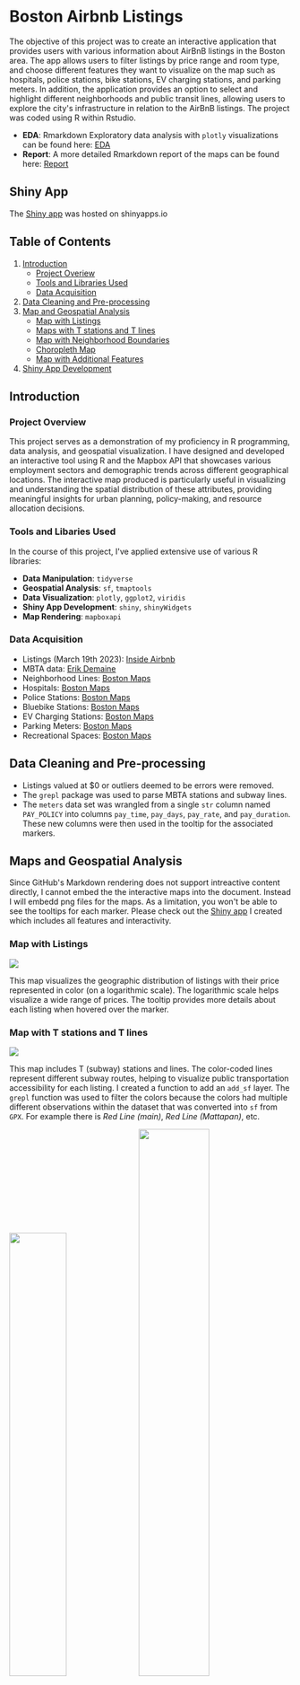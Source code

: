 # Boston Airbnb Listings

The objective of this project was to create an interactive application that provides users with various information about AirBnB listings in the Boston area. The app allows users to filter listings by price range and room type, and choose different features they want to visualize on the map such as hospitals, police stations, bike stations, EV charging stations, and parking meters. In addition, the application provides an option to select and highlight different neighborhoods and public transit lines, allowing users to explore the city's infrastructure in relation to the AirBnB listings. The project was coded using R within Rstudio.

- **EDA**: Rmarkdown Exploratory data analysis with `plotly` visualizations can be found here: [EDA](./2023_eda.Rmd)
- **Report**: A more detailed Rmarkdown report of the maps can be found here: [Report](./2023_maps.Rmd)

## Shiny App

The [Shiny app](https://connoraking.shinyapps.io/boston_listings_app/) was hosted on shinyapps.io

## Table of Contents

1. [Introduction](#introduction)
    - [Project Overiew](#project-overview)
    - [Tools and Libraries Used](#tools-and-libaries-used)
    - [Data Acquisition](#data-acquisition)
2. [Data Cleaning and Pre-processing](#data-cleaning-and-pre-processing)
3. [Map and Geospatial Analysis](maps-and-geospatial-analysis)
    - [Map with Listings](#map-with-listings)
    - [Maps with T stations and T lines](#map-with-t-stations-and-t-lines)
    - [Map with Neighborhood Boundaries](#map-with-neighborhood-boundaries)
    - [Choropleth Map](#choropleth-map)
    - [Map with Additional Features](#map-with-additional-features)
4. [Shiny App Development](#shiny-app-development)


## Introduction

### Project Overview

This project serves as a demonstration of my proficiency in R programming, data analysis, and geospatial visualization. I have designed and developed an interactive tool using R and the Mapbox API that showcases various employment sectors and demographic trends across different geographical locations. The interactive map produced is particularly useful in visualizing and understanding the spatial distribution of these attributes, providing meaningful insights for urban planning, policy-making, and resource allocation decisions.

### Tools and Libaries Used

In the course of this project, I've applied extensive use of various R libraries:

- **Data Manipulation**: `tidyverse`
- **Geospatial Analysis**: `sf`, `tmaptools`
- **Data Visualization**: `plotly`, `ggplot2`, `viridis`
- **Shiny App Development**: `shiny`, `shinyWidgets`
- **Map Rendering**: `mapboxapi`

### Data Acquisition

- Listings (March 19th 2023): [Inside Airbnb](http://insideairbnb.com/get-the-data/)
- MBTA data: [Erik Demaine](http://erikdemaine.org/maps/mbta/)
- Neighborhood Lines: [Boston Maps](https://data.boston.gov/dataset/boston-neighborhoods) 
- Hospitals: [Boston Maps](https://data.boston.gov/dataset/hospitals)
- Police Stations: [Boston Maps](https://data.boston.gov/dataset/boston-police-stations) 
- Bluebike Stations: [Boston Maps](https://data.boston.gov/dataset/blue-bike-stations)
- EV Charging Stations: [Boston Maps](https://data.boston.gov/dataset/charging-stations)
- Parking Meters: [Boston Maps](https://data.boston.gov/dataset/parking-meters)
- Recreational Spaces: [Boston Maps](https://data.boston.gov/dataset/open-space)

## Data Cleaning and Pre-processing

- Listings valued at $0 or outliers deemed to be errors were removed. 
- The `grepl` package was used to parse MBTA stations and subway lines.
- The `meters` data set was wrangled from a single `str` column named `PAY_POLICY` into columns `pay_time`, `pay_days`, `pay_rate`, and `pay_duration`. These new columns were then used in the tooltip for the associated markers.

## Maps and Geospatial Analysis

Since GitHub's Markdown rendering does not support intreactive content directly, I cannot embed the the interactive maps into the document. Instead I will embedd png files for the maps. As a limitation, you won't be able to see the tooltips for each marker. Please check out the [Shiny app](https://connoraking.shinyapps.io/boston_listings_app/) I created which includes all features and interactivity.

### Map with Listings
![](map_pics/p_listings.png)<!-- -->

This map visualizes the geographic distribution of listings with their price represented in color (on a logarithmic scale). The logarithmic scale helps visualize a wide range of prices. The tooltip provides more details about each listing when hovered over the marker. 

### Map with T stations and T lines

![](map_pics/p_lines.png)<!-- -->

This map includes T (subway) stations and lines. The color-coded lines represent different subway routes, helping to visualize public transportation accessibility for each listing. I created a function to add an `add_sf` layer. The `grepl` function was used to filter the colors because the colors had multiple different observations within the dataset that was converted into `sf` from `GPX`. For example there is *Red Line (main)*, *Red Line (Mattapan)*, etc. 

<div>
    <img src="map_pics/boston_sub.png"  width="45%" />
    <img src="map_pics/p_lines.png" width="50%" /> 
</div>

Comparing the official subway map with our map with the subway lines added, we can clearly see that the official map distorts the lines. The official map distorts the lines for a variety of reasons, mostly related to the goal of clarity, readability, and simplicity for the user. 

### Map with Neighborhood Boundaries

![](map_pics/p_neigh.png)<!-- -->

This map displays neighborhood boundaries to provide a clear delineation of different areas within Boston. It also includes a side-by-side boxplot for each neighborhood. The boxplot is ordered in ascending value for the median price of each neighborhood.

### Choropleth Map

![](map_pics/neigh_choro.png)<!-- -->

This map displays the average listing price for each neighborhood. This visualization helps to identify the more expensive and cheaper neighborhoods in Boston. The visualization of mean prices can potentially serve as a proxy for the median household income for each neighborhood as they seem to be correlated with real life context.

### Map with Additional Features

![](map_pics/p_features2.png)<!-- -->

- Within this map I added new markers for police stations, hospitals, Bluebike stations (a bicycle sharing system), electric vehicle charging stations, parking meters, and polygons for open/recreational spaces. 
- The tooltip for the police stations includes the address.
- The tooltip for hospitals includes the name and address.
- The tooltip for Bluebike stations includes the station number, address, and total docks.
- The tooltip for the EV charging stations includes the station name, address, EV network and EV connector.

## Shiny App Development

The interactive map and aforementioned visualizations were encapsulated into a Shiny app. This app allows users to adjust various parameters and observe the immediate impact on the map. The UI features a slider input for price, a check box input for minimum nights, subway line and room type, and then a picker input for map features and neighborhood. Selecting a certain input filters the listings to the appropriate neighborhoods and a corresponding boxplot is formed. The boxplot displayed in the lower left corner is the same boxplot design mentioned in the neighborhood map above. 

### Analysis 

Using the [Shiny app](https://connoraking.shinyapps.io/boston_listings_app/) that was hosted on shinyapps.io, I have made a few key observations:

- The most expensive listings are among the intersections of the subway lines
- Hotel room listings are almost entirely consisted within Downtown.
- There are more hospitals around the more expensive listings. There seems to be a significant lack of hospitals within the poorer areas of Boston. Noticeably the neighborhoods of Hyde Park, Mattapan, and Dorchester.
- Police Stations seemed to be evenly spread amongst all of the neighborhoods regardless of listing price.
- EV charging stations are nearly exclusively featured amongst the most expensive listings located near Downtown.
- Only a handful of streets from the data (primarily downtown) contain parking meters.
- The network of Bluebike stations seems to be organically laid out (seemingly equidistant from each other), however, there are definitely more concentrated near downtown Boston.
- There are less open spaces near the more expensive listings (more urbanized).







